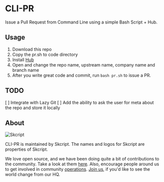 # CLI-PR
Issue a Pull Request from Command Line using a simple Bash Script + Hub.

## Usage
1. Download this repo
2. Copy the pr.sh to code directory
3. Install [Hub](https://github.com/github/hub)
4. Open and change the repo name, upstream name, company name and branch name
5. After you write great code and commit, run `bash pr.sh` to issue a PR.

## TODO
[ ] Integrate with Lazy Git
[ ] Add the ability to ask the user for meta about the repo and store it locally
## About

![Skcript](http://www.skcript.com/static/skcript_norm.png)

CLI-PR is maintained by Skcript. The names and logos for Skcript are properties of Skcript.

We love open source, and we have been doing quite a bit of contributions to the community. Take a look at them [here][skcriptoss]. Also, encourage people around us to get involved in community [operations][community]. [Join us][hiring], if you'd like to see the world change from our HQ.

[skcriptoss]: http://skcript.github.io/
[community]: http://discourse.skcript.com/
[hiring]: http://www.skcript.com/careers?utm_source=github
